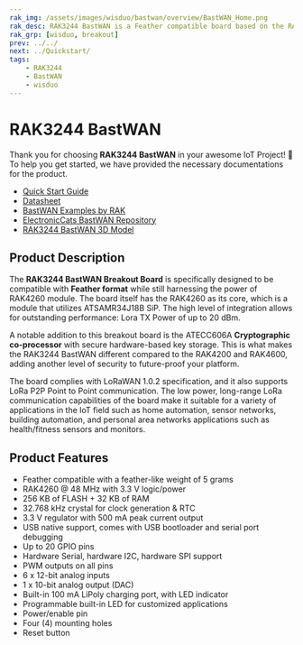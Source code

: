```yaml
---
rak_img: /assets/images/wisduo/bastwan/overview/BastWAN_Home.png
rak_desc: RAK3244 BastWAN is a Feather compatible board based on the RAK4260 module with the ATSAMR34 MCU with integrated LoRa transceiver.
rak_grp: [wisduo, breakout]
prev: ../../
next: ../Quickstart/
tags:
    - RAK3244
    - BastWAN
    - wisduo
---
```


# RAK3244 BastWAN

Thank you for choosing **RAK3244 BastWAN** in your awesome IoT Project! 🎉 To help you get started, we have provided the necessary documentations for the product.

- [Quick Start Guide](../Quickstart/)
- [Datasheet](../Datasheet/)
- [BastWAN Examples by RAK](https://github.com/RAKWireless/Evaluation_Boards/tree/master/RAK4260/Arduino)
- [ElectronicCats BastWAN Repository](https://github.com/ElectronicCats/Bast-WAN)
- [RAK3244 BastWAN 3D Model](https://downloads.rakwireless.com/3D_File/WisDuo/PWB-RAK3244%20BASTWAN.stp)


## Product Description

The **RAK3244 BastWAN Breakout Board** is specifically designed to be compatible with **Feather format** while still harnessing the power of RAK4260 module. The board itself has the RAK4260 as its core, which is a module that utilizes ATSAMR34J18B SiP. The high level of integration allows for outstanding performance: Lora TX Power of up to 20&nbsp;dBm.

A notable addition to this breakout board is the ATECC606A **Cryptographic co-processor** with secure hardware-based key storage. This is what makes the RAK3244 BastWAN different compared to the RAK4200 and RAK4600, adding another level of security to future-proof your platform.

The board complies with LoRaWAN 1.0.2 specification, and it also supports LoRa P2P Point to Point communication. The low power, long-range LoRa communication capabilities of the board make it suitable for a variety of applications in the IoT field such as home automation, sensor networks, building automation, and personal area networks applications such as health/fitness sensors and monitors.

## Product Features

- Feather compatible with a feather-like weight of 5 grams
- RAK4260 @ 48&nbsp;MHz with 3.3&nbsp;V logic/power
- 256&nbsp;KB of FLASH + 32&nbsp;KB of RAM
- 32.768&nbsp;kHz crystal for clock generation & RTC
- 3.3&nbsp;V regulator with 500&nbsp;mA peak current output
- USB native support, comes with USB bootloader and serial port debugging
- Up to 20 GPIO pins
- Hardware Serial, hardware I2C, hardware SPI support
- PWM outputs on all pins
- 6 x 12-bit analog inputs
- 1 x 10-bit analog output (DAC)
- Built-in 100&nbsp;mA LiPoly charging port, with LED indicator
- Programmable built-in LED for customized applications
- Power/enable pin
- Four (4) mounting holes
- Reset button